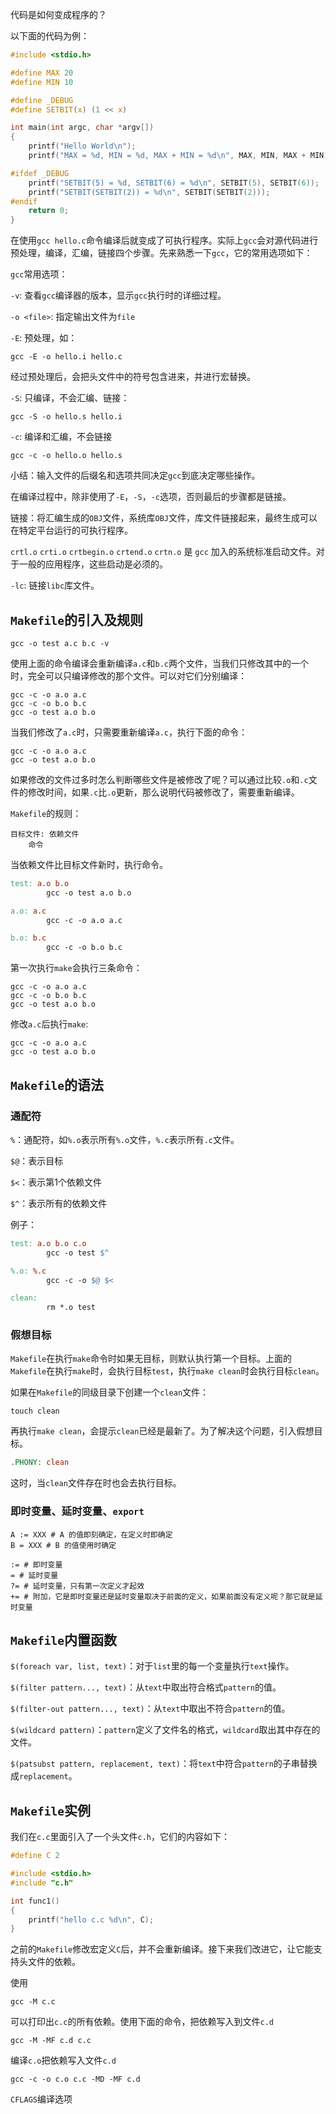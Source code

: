 代码是如何变成程序的？

以下面的代码为例：

```c
#include <stdio.h>

#define MAX 20
#define MIN 10

#define _DEBUG
#define SETBIT(x) (1 << x)

int main(int argc, char *argv[])
{
    printf("Hello World\n");
    printf("MAX = %d, MIN = %d, MAX + MIN = %d\n", MAX, MIN, MAX + MIN);

#ifdef _DEBUG
    printf("SETBIT(5) = %d, SETBIT(6) = %d\n", SETBIT(5), SETBIT(6));
    printf("SETBIT(SETBIT(2)) = %d\n", SETBIT(SETBIT(2)));
#endif
    return 0;    
}
```

在使用`gcc hello.c`命令编译后就变成了可执行程序。实际上`gcc`会对源代码进行预处理，编译，汇编，链接四个步骤。先来熟悉一下`gcc`，它的常用选项如下：

`gcc`常用选项：

`-v`: 查看`gcc`编译器的版本，显示`gcc`执行时的详细过程。

`-o <file>`: 指定输出文件为`file`

`-E`: 预处理，如：

```shell
gcc -E -o hello.i hello.c
```

经过预处理后，会把头文件中的符号包含进来，并进行宏替换。

`-S`: 只编译，不会汇编、链接：

```shell
gcc -S -o hello.s hello.i
```

`-c`: 编译和汇编，不会链接

```shell
gcc -c -o hello.o hello.s
```

小结：输入文件的后缀名和选项共同决定`gcc`到底决定哪些操作。

在编译过程中，除非使用了`-E`，`-S`，`-c`选项，否则最后的步骤都是链接。

链接：将汇编生成的`OBJ`文件，系统库`OBJ`文件，库文件链接起来，最终生成可以在特定平台运行的可执行程序。

`crtl.o` `crti.o` `crtbegin.o` `crtend.o` `crtn.o` 是 `gcc` 加入的系统标准启动文件。对于一般的应用程序，这些启动是必须的。

`-lc`: 链接`libc`库文件。

## `Makefile`的引入及规则

```shell
gcc -o test a.c b.c -v
```

使用上面的命令编译会重新编译`a.c`和`b.c`两个文件，当我们只修改其中的一个时，完全可以只编译修改的那个文件。可以对它们分别编译：

```shell
gcc -c -o a.o a.c
gcc -c -o b.o b.c
gcc -o test a.o b.o
```

当我们修改了`a.c`时，只需要重新编译`a.c`，执行下面的命令：

```SHELL
gcc -c -o a.o a.c
gcc -o test a.o b.o
```

如果修改的文件过多时怎么判断哪些文件是被修改了呢？可以通过比较`.o`和`.c`文件的修改时间，如果`.c`比`.o`更新，那么说明代码被修改了，需要重新编译。

`Makefile`的规则：

```
目标文件: 依赖文件
	命令
```

当依赖文件比目标文件新时，执行命令。

```makefile
test: a.o b.o
        gcc -o test a.o b.o

a.o: a.c
        gcc -c -o a.o a.c

b.o: b.c
        gcc -c -o b.o b.c
```

第一次执行`make`会执行三条命令：

```SHELL
gcc -c -o a.o a.c
gcc -c -o b.o b.c
gcc -o test a.o b.o
```

修改`a.c`后执行`make`:

```shell
gcc -c -o a.o a.c
gcc -o test a.o b.o
```

## `Makefile`的语法

### 通配符

`%`：通配符，如`%.o`表示所有`%.o`文件，`%.c`表示所有`.c`文件。

`$@`：表示目标

`$<`：表示第1个依赖文件

`$^`：表示所有的依赖文件

例子：

```MAKEFILE
test: a.o b.o c.o
        gcc -o test $^

%.o: %.c
        gcc -c -o $@ $<

clean:
        rm *.o test               
```

### 假想目标

`Makefile`在执行`make`命令时如果无目标，则默认执行第一个目标。上面的`Makefile`在执行`make`时，会执行目标`test`，执行`make clean`时会执行目标`clean`。

如果在`Makefile`的同级目录下创建一个`clean`文件：

```shell
touch clean
```

再执行`make clean`，会提示`clean`已经是最新了。为了解决这个问题，引入假想目标。

```MAKEFILE
.PHONY: clean
```

这时，当`clean`文件存在时也会去执行目标。

### 即时变量、延时变量、`export`

```
A := XXX # A 的值即刻确定，在定义时即确定
B = XXX # B 的值使用时确定

:= # 即时变量
= # 延时变量
?= # 延时变量，只有第一次定义才起效
+= # 附加，它是即时变量还是延时变量取决于前面的定义，如果前面没有定义呢？那它就是延时变量
```

## `Makefile`内置函数

`$(foreach var, list, text)`：对于`list`里的每一个变量执行`text`操作。

`$(filter pattern..., text)`：从`text`中取出符合格式`pattern`的值。

`$(filter-out pattern..., text)`：从`text`中取出不符合`pattern`的值。

`$(wildcard pattern)`：`pattern`定义了文件名的格式，`wildcard`取出其中存在的文件。

`$(patsubst pattern, replacement, text)`：将`text`中符合`pattern`的子串替换成`replacement`。

## `Makefile`实例

我们在`c.c`里面引入了一个头文件`c.h`，它们的内容如下：

```C
#define C 2

```

```C
#include <stdio.h>
#include "c.h"

int func1()
{
    printf("hello c.c %d\n", C);
}

```

之前的`Makefile`修改宏定义`C`后，并不会重新编译。接下来我们改进它，让它能支持头文件的依赖。

使用

```shell
gcc -M c.c
```

可以打印出`c.c`的所有依赖。使用下面的命令，把依赖写入到文件`c.d`

```shell
gcc -M -MF c.d c.c
```

编译`c.o`把依赖写入文件`c.d`

```shell
gcc -c -o c.o c.c -MD -MF c.d
```

`CFLAGS`编译选项
